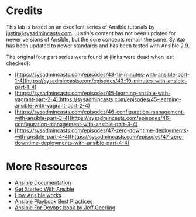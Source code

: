 # Credits
This lab is based on an excellent series of Ansible tutorials by justin@sysadmincasts.com.  Justin's content has not been updated for newer versions of Ansible, but the core concepts remain the same.  Syntax has been updated to newer standards and has been tested with Ansible 2.9.

The original four part series were found at (links were dead when last checked):

* [https://sysadmincasts.com/episodes/43-19-minutes-with-ansible-part-1-4](https://sysadmincasts.com/episodes/43-19-minutes-with-ansible-part-1-4)
* [https://sysadmincasts.com/episodes/45-learning-ansible-with-vagrant-part-2-4](https://sysadmincasts.com/episodes/45-learning-ansible-with-vagrant-part-2-4)
* [https://sysadmincasts.com/episodes/46-configuration-management-with-ansible-part-3-4](https://sysadmincasts.com/episodes/46-configuration-management-with-ansible-part-3-4)
* [https://sysadmincasts.com/episodes/47-zero-downtime-deployments-with-ansible-part-4-4](https://sysadmincasts.com/episodes/47-zero-downtime-deployments-with-ansible-part-4-4)

# More Resources

* [Ansible Documentation](https://docs.ansible.com/)
* [Get Started With Ansible](https://www.ansible.com/resources/get-started)
* [How Ansible works](https://www.ansible.com/overview/how-ansible-works)
* [Ansible Playbook Best Practices](https://docs.ansible.com/ansible/latest/user_guide/playbooks_best_practices.html#playbooks-best-practices)
* [Ansible For Devops book by Jeff Geerling](https://www.ansiblefordevops.com/)
